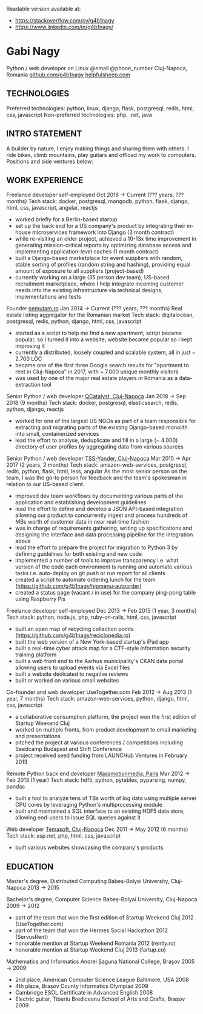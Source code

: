 Readable version available at:
* https://stackoverflow.com/cv/g4b1nagy
* https://www.linkedin.com/in/g4b1nagy/


# Gabi Nagy
Python / web developer on Linux
@email
@phone_number
Cluj-Napoca, Romania
[github.com/g4b1nagy](https://github.com/g4b1nagy)
[helpfulsheep.com](https://helpfulsheep.com/)


## TECHNOLOGIES
Preferred technologies: python, linux, django, flask, postgresql, redis, html, css, javascript
Non-preferred technologies: php, .net, java


## INTRO STATEMENT
A builder by nature, I enjoy making things and sharing them with others. I ride bikes, climb mountains, play guitars and offload my work to computers. Positions and side ventures below:


## WORK EXPERIENCE
Freelance developer
self-employed
Oct 2018 → Current (??? years, ??? months)
Tech stack: docker, postgresql, mongodb, python, flask, django, html, css, javascript, angular, reactjs
* worked briefly for a Berlin-based startup
* set up the back end for a US company's product by integrating their in-house microservices framework into Django (3 month contract)
* while re-visiting an older project, achieved a 10-13x time improvement in generating mission-critical reports by optimizing database access and implementing application-level caches (1 month contract)
* built a Django-based marketplace for event suppliers with random, stable sorting of profiles (random string and hashing), providing equal amount of exposure to all suppliers (project-based)
* currently working on a large (35 person dev team), US-based recruitment marketplace, where I help integrate incoming customer needs into the existing infrastructure via technical designs, implementations and tests

Founder
[nemutam.ro](https://nemutam.ro/)
Jan 2014 → Current (??? years, ??? months)
Real estate listing aggregator for the Romanian market
Tech stack: digitalocean, postgresql, redis, python, django, html, css, javascript
* started as a script to help me find a new apartment; script became popular, so I turned it into a website; website became popular so I kept improving it
* currently a distributed, loosely coupled and scalable system, all in just ~ 2.700 LOC
* became one of the first three Google search results for "apartment to rent in Cluj-Napoca" in 2017, with ~ 7.000 unique monthly visitors
* was used by one of the major real estate players in Romania as a data-extraction tool

Senior Python / web developer
[QCatalyst, Cluj-Napoca](https://qcatalyst.com/)
Jan 2018 → Sep 2018 (9 months)
Tech stack: docker, postgresql, elasticsearch, redis, python, django, reactjs
* worked for one of the largest US NGOs as part of a team responsible for extracting and migrating parts of the existing Django-based monolith into small, containerized services
* lead the effort to analyse, deduplicate and fill in a large (~ 4.000) directory of user profiles by aggregating data from various sources

Senior Python / web developer
[TSS-Yonder, Cluj-Napoca](https://tss-yonder.com/)
Mar 2015 → Apr 2017 (2 years, 2 months)
Tech stack: amazon-web-services, postgresql, redis, python, flask, html, less, angular
As the most senior person on the team, I was the go-to person for feedback and the team's spokesman in relation to our US-based client.
* improved dev team workflows by documenting various parts of the application and establishing development guidelines
* lead the effort to define and develop a JSON API-based integration allowing our product to concurrently ingest and process hundreds of MBs worth of customer data in near real-time fashion
* was in charge of requirements gathering, writing up specifications and designing the interface and data processing pipeline for the integration above
* lead the effort to prepare the project for migration to Python 3 by defining guidelines for both existing and new code
* implemented a number of tools to improve transparency i.e. what version of the code each environment is running and automate various tasks i.e. auto-deploy on git push or run report for all clients
* created a script to automate ordering lunch for the team (https://github.com/g4b1nagy/hipmenu-autoorder)
* created a status page (vacant / in use) for the company ping-pong table using Raspberry Pis

Freelance developer
self-employed
Dec 2013 → Feb 2015 (1 year, 3 months)
Tech stack: python, node.js, php, ruby-on-rails, html, css, javascript
* built an open map of recycling collection points (https://github.com/g4b1nagy/reciclopedia.ro)
* built the web version of a New York-based startup's iPad app
* built a real-time cyber attack map for a CTF-style information security training platform
* built a web front end to the Aarhus municipality's CKAN data portal allowing users to upload events via Excel files
* built a website dedicated to negative reviews
* built or worked on various small websites

Co-founder and web developer
UseTogether.com
Feb 2012 → Aug 2013 (1 year, 7 months)
Tech stack: amazon-web-services, python, django, html, css, javascript
* a collaborative consumption platform, the project won the first edition of Startup Weekend Cluj
* worked on multiple fronts, from product development to email marketing and presentations
* pitched the project at various conferences / competitions including Seedcamp Budapest and Shift Conference
* project received seed funding from LAUNCHub Ventures in February 2013

Remote Python back end developer
[Massmotionmedia, Paris](https://www.massmotionmedia.com/)
Mar 2012 → Feb 2013 (1 year)
Tech stack: hdf5, python, pytables, pyparsing, numpy, pandas
* built a tool to analyze tens of TBs worth of log data using multiple server CPU cores by leveraging Python's multiprocessing module
* built and maintained a SQL interface to an existing HDF5 data store, allowing end-users to issue SQL queries against it

Web developer
[Temasoft, Cluj-Napoca](https://temasoft.com/)
Dec 2011 → May 2012 (6 months)
Tech stack: asp.net, php, html, css, javascript
* built various websites showcasing the company's products


## EDUCATION
Master's degree, Distributed Computing
Babeș-Bolyai University, Cluj-Napoca
2013 → 2015

Bachelor's degree, Computer Science
Babeș-Bolyai University, Cluj-Napoca
2009 → 2012
* part of the team that won the first edition of Startup Weekend Cluj 2012 (UseTogether.com)
* part of the team that won the Hermes Social Hackathon 2012 (ServusRent)
* honorable mention at Startup Weekend Romania 2012 (rently.ro)
* honorable mention at Startup Weekend Cluj 2013 (fartup.co)

Mathematics and Informatics
Andrei Șaguna National College, Brașov
2005 → 2009
* 2nd place, American Computer Science League Baltimore, USA 2008
* 4th place, Brașov County Informatics Olympiad 2009
* Cambridge ESOL Certificate in Advanced English 2008
* Electric guitar, Tiberiu Brediceanu School of Arts and Crafts, Brașov 2009
